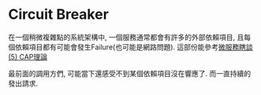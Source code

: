 # Circuit Breaker

在一個稍微複雜點的系統架構中, 一個服務通常都會有許多的外部依賴項目, 且每個依賴項目都有可能會發生Failure(也可能是網路問題).
這部份能參考[微服務瞎談(5) CAP理論](https://ithelp.ithome.com.tw/articles/10235541)

最前面的調用方們, 可能當下還感受不到某個依賴項目沒在響應了. 而一直持續的發出請求.